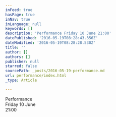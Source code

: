 ```yaml
---
inFeed: true
hasPage: true
inNav: true
inLanguage: null
keywords: []
description: 'Performance Friday 10 June 21:00'
datePublished: '2016-05-19T08:28:43.356Z'
dateModified: '2016-05-19T08:28:28.530Z'
title: ''
author: []
authors: []
publisher: null
starred: false
sourcePath: _posts/2016-05-19-performance.md
url: performance/index.html
_type: Article

---
```

Performance  
Friday 10 June  
21:00